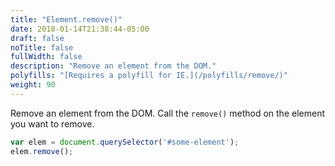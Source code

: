 ```yaml
---
title: "Element.remove()"
date: 2018-01-14T21:38:44-05:00
draft: false
noTitle: false
fullWidth: false
description: "Remove an element from the DOM."
polyfills: "[Requires a polyfill for IE.](/polyfills/remove/)"
weight: 90
---
```


Remove an element from the DOM. Call the `remove()` method on the element you want to remove.

```javascript
var elem = document.querySelector('#some-element');
elem.remove();
```